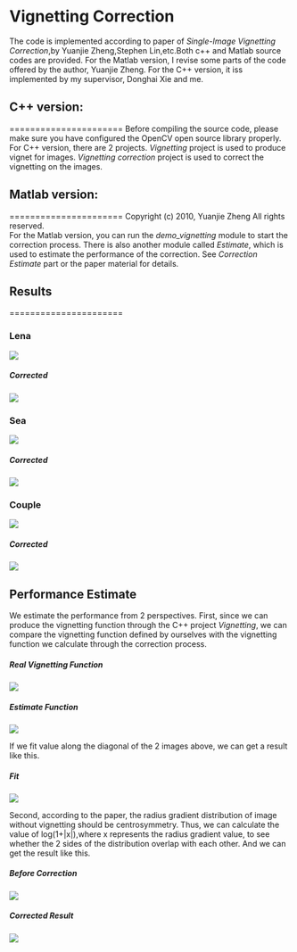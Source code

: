 Vignetting Correction
======================

The code is implemented according to paper of *Single-Image Vignetting Correction*,by Yuanjie Zheng,Stephen Lin,etc.Both c++ and Matlab source codes are provided. For the Matlab version, I revise some parts of the code offered by the author, Yuanjie Zheng. For the C++ version, it iss implemented by my supervisor, Donghai Xie and me.    

## C++ version:
======================
Before compiling the source code, please make sure you have configured the OpenCV open source library properly. For C++ version, there are 2 projects. *Vignetting* project is used to produce vignet for images. *Vignetting correction* project is used to correct the vignetting on the images.

## Matlab version: 
======================
Copyright (c) 2010, Yuanjie Zheng
All rights reserved.      
For the Matlab version, you can run the *demo_vignetting* module to start the correction process. There is also another module called *Estimate*, which is used to estimate the performance of the correction. See *Correction Estimate* part or the paper material for details.
    
## Results    
======================

### Lena   
![](./data/Examples/M/lena_vig.png)   
##### Corrected               
![](./data/Examples/M/lena_corrected.png)    
   
### Sea   
![](./data/Examples/M/sea2_vig.png)   
##### Corrected                
![](./data/Examples/M/sea2_corrected.png) 
                         
### Couple   
![](./data/Examples/flickr_3.jpg)    
##### Corrected      
![](./Matlab/Vignetting_corrected.png)       
     
## Performance Estimate       
We estimate the performance from 2 perspectives. 
First, since we can produce the vignetting function through the C++ project *Vignetting*, we can compare the vignetting function defined by ourselves with the vignetting function we calculate through the correction process.       
##### Real Vignetting Function     
![](./data/Examples/M/white2_Est_truth.png)  
##### Estimate Function     
![](./data/Examples/M/white2_Est.png)       

If we fit value along the diagonal of the 2 images above, we can get a result like this.
##### Fit
![](./Matlab/fit.png)       
    
Second, according to the paper, the radius gradient distribution of image without vignetting should be centrosymmetry. Thus, we can calculate the value of log(1+|x|),where x represents the radius gradient value, to see whether the 2 sides of the distribution overlap with each other. And we can get the result like this.
##### Before Correction    
![](./Matlab/Vignet_centrosymmetry.png)   
##### Corrected Result    
![](./Matlab/corrected_centrosymmetry.png) 